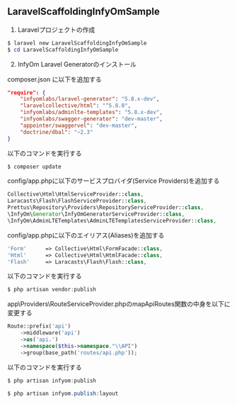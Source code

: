LaravelScaffoldingInfyOmSample
---

1. Laravelプロジェクトの作成

```powershell
$ laravel new LaravelScaffoldingInfyOmSample
$ cd LaravelScaffoldingInfyOmSample
```

2. InfyOm Laravel Generatorのインストール

composer.json に以下を追加する

```json
"require": {
    "infyomlabs/laravel-generator": "5.8.x-dev",
    "laravelcollective/html": "^5.8.0",
    "infyomlabs/adminlte-templates": "5.8.x-dev",
    "infyomlabs/swagger-generator": "dev-master",
    "appointer/swaggervel": "dev-master",
    "doctrine/dbal": "~2.3"
}

```

以下のコマンドを実行する

```powershell
$ composer update
```

config/app.phpに以下のサービスプロバイダ(Service Providers)を追加する

```php
Collective\Html\HtmlServiceProvider::class,
Laracasts\Flash\FlashServiceProvider::class,
Prettus\Repository\Providers\RepositoryServiceProvider::class,
\InfyOm\Generator\InfyOmGeneratorServiceProvider::class,
\InfyOm\AdminLTETemplates\AdminLTETemplatesServiceProvider::class,

```

config/app.phpに以下のエイリアス(Aliases)を追加する

```php
'Form'      => Collective\Html\FormFacade::class,
'Html'      => Collective\Html\HtmlFacade::class,
'Flash'     => Laracasts\Flash\Flash::class,

```

以下のコマンドを実行する

```powershell
$ php artisan vendor:publish
```

app\Providers\RouteServiceProvider.phpのmapApiRoutes関数の中身を以下に変更する

```php
Route::prefix('api')
    ->middleware('api')
    ->as('api.')
    ->namespace($this->namespace."\\API")
    ->group(base_path('routes/api.php'));

```

以下のコマンドを実行する

```powershell
$ php artisan infyom:publish
```

```powershell
$ php artisan infyom.publish:layout
```



